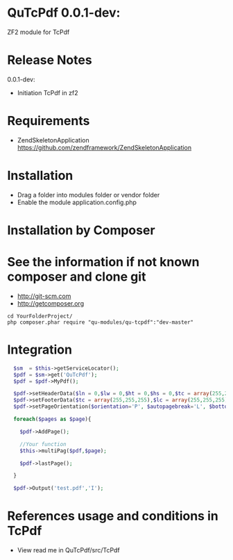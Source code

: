 QuTcPdf 0.0.1-dev:
========================

ZF2 module for TcPdf

Release Notes
========================

0.0.1-dev:

- Initiation TcPdf in zf2

Requirements
========================
- ZendSkeletonApplication https://github.com/zendframework/ZendSkeletonApplication

Installation
========================
- Drag a folder into modules folder or vendor folder
- Enable the module application.config.php

Installation by Composer
========================
See the information if not known composer and clone git
=========================================================
- http://git-scm.com
- http://getcomposer.org

```
cd YourFolderProject/
php composer.phar require "qu-modules/qu-tcpdf":"dev-master"
```

Integration
========================
```php
  $sm  = $this->getServiceLocator();
  $pdf = $sm->get('QuTcPdf');
  $pdf = $pdf->MyPdf();

  $pdf->setHeaderData($ln = 0,$lw = 0,$ht = 0,$hs = 0,$tc = array(255,255,255),$lc = array(255,255,255));
  $pdf->setFooterData($tc = array(255,255,255),$lc = array(255,255,255));
  $pdf->setPageOrientation($orientation='P', $autopagebreak='L', $bottommargin=-200);

  foreach($pages as $page){

    $pdf->AddPage();

    //Your function
    $this->multiPag($pdf,$page);

    $pdf->lastPage();

  }

  $pdf->Output('test.pdf','I');
```

References usage and conditions in TcPdf
========================
- View read me in QuTcPdf/src/TcPdf
